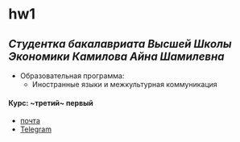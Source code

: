 # hw1
## *Cтудентка бакалавриата Высшей Школы Экономики* _Камилова Айна Шамилевна_
+ Образовательная программа:
   - Иностранные языки и межкультурная коммуникация
#### Курс: ~третий~ первый
* [почта](mailto:aynakamilova@gmail.com)
* [Telegram](htts://t.me/freezing_summer)

